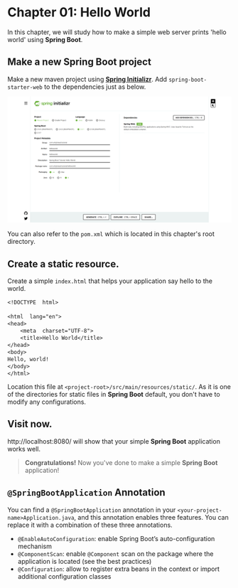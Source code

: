 # Chapter 01: Hello World

In this chapter, we will study how to make a simple web server prints 'hello world' using **Spring Boot**.

## Make a new Spring Boot project

Make a new maven project using [**Spring Initializr**](https://start.spring.io/). Add `spring-boot-starter-web` to the dependencies just as below.

![image01](./image01.png)

You can also refer to the `pom.xml` which is located in this chapter's root directory.

## Create a static resource.

Create a simple `index.html` that helps your application say hello to the world.

```
<!DOCTYPE  html>

<html  lang="en">
<head>
	<meta  charset="UTF-8">
	<title>Hello World</title>
</head>
<body>
Hello, world!
</body>
</html>
```

Location this file at `<project-root>/src/main/resources/static/`.
As it is one of the directories for static files in **Spring Boot** default, you don't have to modify any configurations.

## Visit now.

http://localhost:8080/ will show that your simple **Spring Boot** application works well.

> **Congratulations!**  Now you've done to make a simple **Spring Boot** application!

## `@SpringBootApplication` Annotation

You can find a `@SpringBootApplication` annotation in your `<your-project-name>Application.java`, and this annotation enables three features. You can replace it with a combination of these three annotations.
- `@EnableAutoConfiguration`: enable Spring Boot’s auto-configuration mechanism
- `@ComponentScan`: enable `@Component` scan on the package where the application is located (see the best practices)
- `@Configuration`: allow to register extra beans in the context or import additional configuration classes

